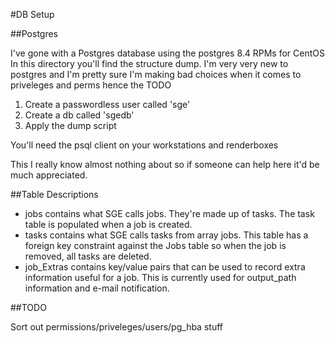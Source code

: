 #DB Setup

##Postgres

I've gone with a Postgres database using the postgres 8.4 RPMs for CentOS
In this directory you'll find the structure dump.  I'm very very new to postgres and I'm pretty sure I'm making bad choices when it comes to priveleges and perms hence the TODO

1. Create a passwordless user called 'sge'
2. Create a db called 'sgedb'
3. Apply the dump script

You'll need the psql client on your workstations and renderboxes

This I really know almost nothing about so if someone can help here it'd be much
appreciated.

##Table Descriptions

* jobs contains what SGE calls jobs.  They're made up of tasks.  The task table is populated when a job is created.
* tasks contains what SGE calls tasks from array jobs.  This table has a foreign key constraint against the Jobs table so when the job is removed, all tasks are deleted.
* job_Extras contains key/value pairs that can be used to record extra information useful for a job.  This is currently used for output_path information and e-mail notification.

##TODO

Sort out permissions/priveleges/users/pg_hba stuff
